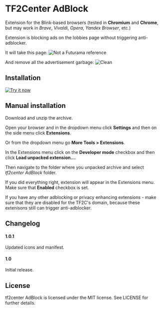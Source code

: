 # TF2Center AdBlock

Extension for the Blink-based browsers (tested in **Chromium** and **Chrome**, but may work in *Brave*, *Vivaldi*, *Opera*, *Yandex Browser*, etc.)

Extension is blocking ads on the lobbies page without triggering anti-adblocker.

It will take this page:
![Not a Futurama reference](https://lut.im/E4sPNp95sd/HPvZabMYjtG7Yajq.JPG "Not a Futurama reference")

And remove all the advertisement garbage:
![Clean](https://lut.im/b9yAqsegti/0rwG3eMxbVMjtcsM.JPG "Clean")

## Installation

<a target="_blank" href="https://chrome.google.com/webstore/detail/tf2center-adblock/ggafejbhopolaieibdkojeaiaodcnmbb"><img alt="Try it now" src="https://lut.im/ooIxsOaHWh/mK344TRW20iMQyEH.png" title="Click here to install this sample from the Chrome Web Store"></img></a>

## Manual installation

Download and unzip the archive.

Open your browser and in the dropdown menu click **Settings** and then on the side menu click **Extensions**.

Or from the dropdown menu go **More Tools > Extensions**.

In the Extensions menu click on the **Developer mode** checkbox and then click **Load unpacked extension...**.

Then navigate to the folder where you unpacked archive and select *tf2center AdBlock* folder.

If you did everything right, extension will appear in the Extensions menu. Make sure that **Enabled** checkbox is set.

If you have any other adblocking or privacy enhancing extensions - make sure that they are disabled for the TF2C's domain, because these extenisons still can trigger anti-adblocker.

## Changelog

#### 1.0.1
Updated icons and manifest.
#### 1.0
Initial release.

## License

tf2center AdBlock is licensed under the MIT license. See LICENSE for further details.
